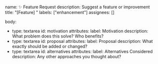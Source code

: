 name: ✨ Feature Request
description: Suggest a feature or improvement
title: "[Feature] "
labels: ["enhancement"]
assignees: []

body:

- type: textarea
  id: motivation
  attributes:
  label: Motivation
  description: What problem does this solve? Who benefits?
- type: textarea
  id: proposal
  attributes:
  label: Proposal
  description: What exactly should be added or changed?
- type: textarea
  id: alternatives
  attributes:
  label: Alternatives Considered
  description: Any other approaches you thought about?
